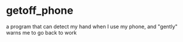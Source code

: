 # getoff_phone
a program that can detect my hand when I use my phone, and "gently" warns me to go back to work 
